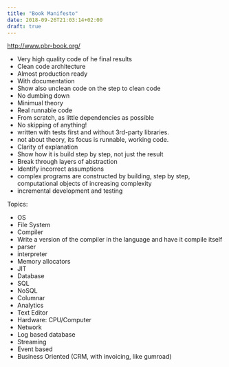 ```yaml
---
title: "Book Manifesto"
date: 2018-09-26T21:03:14+02:00
draft: true
---
```


http://www.pbr-book.org/

- Very high quality code of he final results
- Clean code architecture
- Almost production ready
- With documentation
- Show also unclean code on the step to clean code
- No dumbing down
- Minimual theory
- Real runnable code
- From scratch, as little dependencies as possible
- No skipping of anything!
- written with tests first and without 3rd-party libraries.
- not about theory, its focus is runnable, working code.
- Clarity of explanation
- Show how it is build step by step, not just the result
- Break through layers of abstraction
- Identify incorrect assumptions
- complex programs are constructed by building, step by step, computational objects of increasing complexity
- incremental development and testing

Topics:

- OS
- File System
- Compiler
- Write a version of the compiler in the language and have it compile itself
- parser
- interpreter
- Memory allocators
- JIT
- Database
- SQL
- NoSQL
- Columnar
- Analytics
- Text Editor
- Hardware: CPU/Computer
- Network
- Log based database
- Streaming
- Event based
- Business Oriented (CRM, with invoicing, like gumroad)
